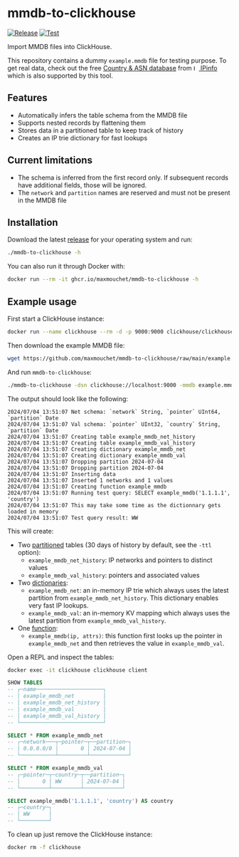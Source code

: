 # mmdb-to-clickhouse

[![Release](https://github.com/maxmouchet/mmdb-to-clickhouse/actions/workflows/release.yaml/badge.svg)](https://github.com/maxmouchet/mmdb-to-clickhouse/actions/workflows/release.yaml)
[![Test](https://github.com/maxmouchet/mmdb-to-clickhouse/actions/workflows/test.yaml/badge.svg)](https://github.com/maxmouchet/mmdb-to-clickhouse/actions/workflows/test.yaml)

Import MMDB files into ClickHouse.

This repository contains a dummy `example.mmdb` file for testing purpose.
To get real data, check out the free [Country & ASN database](https://ipinfo.io/products/free-ip-database) from [<img src="https://ipinfo.io/static/ipinfo-small.svg" alt="IPinfo" width="12"/> IPinfo](https://ipinfo.io) which is also supported by this tool.

## Features

- Automatically infers the table schema from the MMDB file
- Supports nested records by flattening them
- Stores data in a partitioned table to keep track of history
- Creates an IP trie dictionary for fast lookups

## Current limitations

- The schema is inferred from the first record only. If subsequent records have additional fields, those will be ignored.
- The `network` and `partition` names are reserved and must not be present in the MMDB file

## Installation

Download the latest [release](https://github.com/maxmouchet/mmdb-to-clickhouse/releases/latest) for your operating system and run:
```bash
./mmdb-to-clickhouse -h
```

You can also run it through Docker with:
```bash
docker run --rm -it ghcr.io/maxmouchet/mmdb-to-clickhouse -h
```

## Example usage


First start a ClickHouse instance:
```bash
docker run --name clickhouse --rm -d -p 9000:9000 clickhouse/clickhouse-server
```

Then download the example MMDB file:
```bash
wget https://github.com/maxmouchet/mmdb-to-clickhouse/raw/main/example.mmdb
```

And run `mmdb-to-clickhouse`:
```bash
./mmdb-to-clickhouse -dsn clickhouse://localhost:9000 -mmdb example.mmdb -name example_mmdb -test
```

The output should look like the following:

```
2024/07/04 13:51:07 Net schema: `network` String, `pointer` UInt64, `partition` Date
2024/07/04 13:51:07 Val schema: `pointer` UInt32, `country` String, `partition` Date
2024/07/04 13:51:07 Creating table example_mmdb_net_history
2024/07/04 13:51:07 Creating table example_mmdb_val_history
2024/07/04 13:51:07 Creating dictionary example_mmdb_net
2024/07/04 13:51:07 Creating dictionary example_mmdb_val
2024/07/04 13:51:07 Dropping partition 2024-07-04
2024/07/04 13:51:07 Dropping partition 2024-07-04
2024/07/04 13:51:07 Inserting data
2024/07/04 13:51:07 Inserted 1 networks and 1 values
2024/07/04 13:51:07 Creating function example_mmdb
2024/07/04 13:51:07 Running test query: SELECT example_mmdb('1.1.1.1', 'country')
2024/07/04 13:51:07 This may take some time as the dictionnary gets loaded in memory
2024/07/04 13:51:07 Test query result: WW
```

This will create:
- Two [partitioned](https://clickhouse.com/docs/en/engines/table-engines/mergetree-family/custom-partitioning-key) tables (30 days of history by default, see the `-ttl` option):
  - `example_mmdb_net_history`: IP networks and pointers to distinct values
  - `example_mmdb_val_history`: pointers and associated values
- Two [dictionaries](https://clickhouse.com/docs/en/sql-reference/dictionaries):
  - `example_mmdb_net`: an in-memory IP trie which always uses the latest partition from `example_mmdb_net_history`. This dictionary enables very fast IP lookups.
  - `example_mmdb_val`: an in-memory KV mapping which always uses the latest partition from `example_mmdb_val_history`.
- One [function](https://clickhouse.com/docs/en/sql-reference/statements/create/function):
  - `example_mmdb(ip, attrs)`: this function first looks up the pointer in `example_mmdb_net` and then retrieves the value in `example_mmdb_val`.

Open a REPL and inspect the tables:
```bash
docker exec -it clickhouse clickhouse client
```

```sql
SHOW TABLES
-- ┌─name─────────────────────┐
-- │ example_mmdb_net         │
-- │ example_mmdb_net_history │
-- │ example_mmdb_val         │
-- │ example_mmdb_val_history │
-- └──────────────────────────┘

SELECT * FROM example_mmdb_net
-- ┌─network───┬─pointer─┬──partition─┐
-- │ 0.0.0.0/0 │       0 │ 2024-07-04 │
-- └───────────┴─────────┴────────────┘

SELECT * FROM example_mmdb_val
-- ┌─pointer─┬─country─┬──partition─┐
-- │       0 │ WW      │ 2024-07-04 │
-- └─────────┴─────────┴────────────┘

SELECT example_mmdb('1.1.1.1', 'country') AS country
-- ┌─country─┐
-- │ WW      │
-- └─────────┘
```

To clean up just remove the ClickHouse instance:
```bash
docker rm -f clickhouse
```
